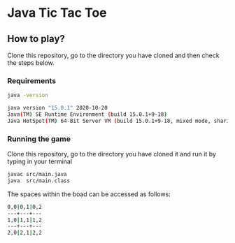 # Java Tic Tac Toe

## How to play?
Clone this repository, go to the directory you have cloned and then check the steps below.

### Requirements

````bash
java -version

java version "15.0.1" 2020-10-20
Java(TM) SE Runtime Environment (build 15.0.1+9-18)
Java HotSpot(TM) 64-Bit Server VM (build 15.0.1+9-18, mixed mode, sharing)
````
### Running the game

Clone this repository, go to the directory you have cloned it and run it by typing in your terminal

````bash
javac src/main.java
java  src/main.class
````

The spaces within the boad can be accessed as follows:

````bash
0,0|0,1|0,2  
---+---+---  
1,0|1,1|1,2  
---+---+---  
2,0|2,1|2,2
````
